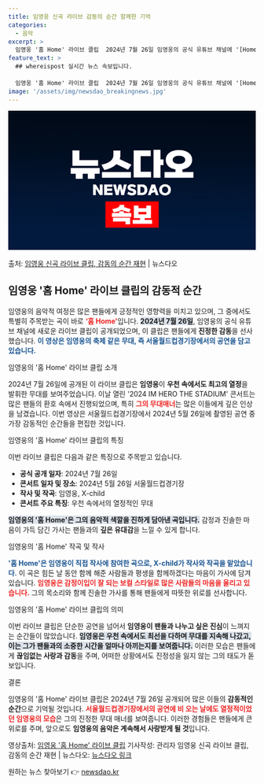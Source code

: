 ```yaml
---
title: 임영웅 신곡 라이브 감동의 순간 함께한 기억
categories:
  - 음악
excerpt: >
  임영웅 '홈 Home' 라이브 클립  2024년 7월 26일 임영웅의 공식 유튜브 채널에 '[Home] Li…
feature_text: >
  ## whereispost 실시간 뉴스 속보입니다.

  임영웅 '홈 Home' 라이브 클립  2024년 7월 26일 임영웅의 공식 유튜브 채널에 '[Home] Li…
image: '/assets/img/newsdao_breakingnews.jpg'
---
```


![뉴스다오 속보](/assets/img/newsdao_breakingnews.jpg)

<p>출처: <a href="https://newsdao.kr/5085" rel="dofollow">임영웅 신곡 라이브 클립, 감동의 순간 재현</a> | 뉴스다오</p>

<h2 data-ke-size="size26">임영웅 '홈 Home' 라이브 클립의 감동적 순간</h2>

<p data-ke-size="size16"></p>

임영웅의 음악적 여정은 많은 팬들에게 긍정적인 영향력을 미치고 있으며, 그 중에서도 특별히 주목받는 곡이 바로 <b><span style="color: #ee2323;">‘홈 Home’</span></b>입니다. <b><span style="background-color: #21538527;">2024년 7월 26일</span></b>, 임영웅의 공식 유튜브 채널에 새로운 라이브 클립이 공개되었으며, 이 클립은 팬들에게 **진정한 감동**을 선사했습니다. <b><span style="color: #1a5490;">이 영상은 임영웅의 축제 같은 무대, 즉 서울월드컵경기장에서의 공연을 담고 있습니다.</span></b> 

<p data-ke-size="size16"></p>

임영웅의 '홈 Home' 라이브 클립 소개

<p data-ke-size="size16"></p>

2024년 7월 26일에 공개된 이 라이브 클립은 <b>임영웅</b>이 **우천 속에서도 최고의 열정**을 발휘한 무대를 보여주었습니다. 이날 열린 '2024 IM HERO THE STADIUM' 콘서트는 많은 팬들의 환호 속에서 진행되었으며, 특히 <b><span style="color: #ee2323;">그의 무대매너</span></b>는 많은 이들에게 깊은 인상을 남겼습니다. 이번 영상은 서울월드컵경기장에서 2024년 5월 26일에 촬영된 공연 중 가장 감동적인 순간들을 편집한 것입니다.

<p data-ke-size="size16"></p>

임영웅의 '홈 Home' 라이브 클립의 특징

<p data-ke-size="size16"></p>

이번 라이브 클립은 다음과 같은 특징으로 주목받고 있습니다.

<ul>
<li><b>공식 공개 일자</b>: 2024년 7월 26일</li>
<li><b>콘서트 일자 및 장소</b>: 2024년 5월 26일 서울월드컵경기장</li>
<li><b>작사 및 작곡</b>: 임영웅, X-child</li>
<li><b>콘서트 주요 특징</b>: 우천 속에서의 열정적인 무대</li>
</ul>

<b><span style="background-color: #21538527;">임영웅의 '홈 Home'은 그의 음악적 색깔을 진하게 담아낸 곡입니다.</span></b> 감정과 진솔한 마음이 가득 담긴 가사는 팬들과의 <b>깊은 유대감</b>을 느낄 수 있게 합니다.

<p data-ke-size="size16"></p>

임영웅의 '홈 Home' 작곡 및 작사

<p data-ke-size="size16"></p>

<b><span style="color: #1a5490;">'홈 Home'은 임영웅이 직접 작사에 참여한 곡으로, X-child가 작사와 작곡을 맡았습니다.</span></b> 이 곡은 힘든 날 동안 함께 해준 사람들과 평생을 함께하겠다는 마음이 가사에 담겨 있습니다. <b><span style="color: #ee2323;">임영웅은 감정이입이 잘 되는 보컬 스타일로 많은 사람들의 마음을 울리고 있습니다.</span></b> 그의 목소리와 함께 진솔한 가사를 통해 팬들에게 따뜻한 위로를 선사합니다.

<p data-ke-size="size16"></p>

임영웅의 '홈 Home' 라이브 클립의 의미

<p data-ke-size="size16"></p>

이번 라이브 클립은 단순한 공연을 넘어서 <b>임영웅이 팬들과 나누고 싶은 진심</b>이 느껴지는 순간들이 많았습니다. <b><span style="background-color: #21538527;">임영웅은 우천 속에서도 최선을 다하며 무대를 지속해 나갔고, 이는 그가 팬들과의 소중한 시간을 얼마나 아끼는지를 보여줍니다.</span></b> 이러한 모습은 팬들에게 <b>끊임없는 사랑과 감동</b>을 주며, 어떠한 상황에서도 진정성을 잃지 않는 그의 태도가 돋보입니다.

<p data-ke-size="size16"></p>

결론

<p data-ke-size="size16"></p>

임영웅의 '홈 Home' 라이브 클립은 2024년 7월 26일 공개되어 많은 이들의 **감동적인 순간**으로 기억될 것입니다. <b><span style="color: #ee2323;">서울월드컵경기장에서의 공연에 비 오는 날에도 열정적이었던 임영웅의 모습</span></b>은 그의 진정한 무대 매너를 보여줍니다. 이러한 경험들은 팬들에게 큰 위로를 주며, 앞으로도 <b>임영웅의 음악은 계속해서 사랑받게 될 것</b>입니다.

<p data-ke-size="size16"></p>

영상출처: <a href="https://youtu.be/pDOku-8SSYk">임영웅 '홈 Home' 라이브 클립</a>
기사작성: 관리자 
임영웅 신곡 라이브 클립, 감동의 순간 재현 | 뉴스다오: <a href="https://newsdao.kr/5085">뉴스다오 링크</a>

<p data-ke-size="size16"></p> 

원하는 뉴스 찾아보기 👉 <a href="https://newsdao.kr" rel="dofollow">newsdao.kr</a>


